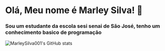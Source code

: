 # Olá, Meu nome é Marley Silva! 🐲



### Sou um estudante da escola sesi senai de São José, tenho um conhecimento basico de programação
![MarleySilva001's GitHub stats](https://github-readme-stats.vercel.app/api?username=MarleySilva001&show_icons=true&theme=tokyonight)


